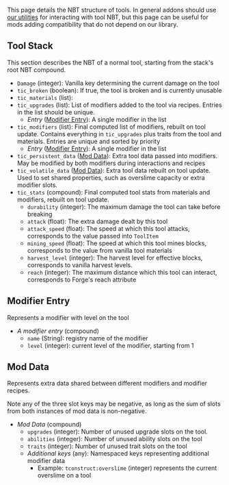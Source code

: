 This page details the NBT structure of tools. In general addons should use [our utilities](https://github.com/SlimeKnights/TinkersConstruct/tree/1.16/src/main/java/slimeknights/tconstruct/library/tools/nbt) for interacting with tool NBT, but this page can be useful for mods adding compatibility that do not depend on our library.

## Tool Stack

This section describes the NBT of a normal tool, starting from the stack's root NBT compound.

* `Damage` (integer): Vanilla key determining the current damage on the tool
* `tic_broken` (boolean): If true, the tool is broken and is currently unusable
* `tic_materials` (list):
* `tic_upgrades` (list): List of modifiers added to the tool via recipes. Entries in the list should be unique.
    * *Entry* ([Modifier Entry](#modifier-entry)): A single modifier in the list
* `tic_modifiers` (list): Final computed list of modifiers, rebuilt on tool update. Contains everything in `tic_upgrades` plus traits from the tool and materials. Entries are unique and sorted by priority
    * *Entry* ([Modifier Entry](#modifier-entry)): A single modifier in the list
* `tic_persistent_data` ([Mod Data](#mod-data)): Extra tool data passed into modifiers. May be modified by both modifiers during interactions and recipes
* `tic_volatile_data` ([Mod Data](#mod-data)): Extra tool data rebuilt on tool update. Used to set shared properties, such as overslime capacity or extra modifier slots.
* `tic_stats` (compound): Final computed tool stats from materials and modifiers, rebuilt on tool update.
    * `durability` (integer): The maximum damage the tool can take before breaking
    * `attack` (float): The extra damage dealt by this tool
    * `attack_speed` (float): The speed at which this tool attacks, corresponds to the value passed into `ToolItem`
    * `mining_speed` (float): The speed at which this tool mines blocks, corresponds to the value from vanilla tool materials
    * `harvest_level` (integer): The harvest level for effective blocks, corresponds to vanilla harvest levels.
    * `reach` (integer): The maximum distance which this tool can interact, corresponds to Forge's reach attribute

## Modifier Entry

Represents a modifier with level on the tool

* *A modifier entry* (compound)
    * `name` (String): registry name of the modifier
    * `level` (integer): current level of the modifier, starting from 1

## Mod Data

Represents extra data shared between different modifiers and modifier recipes.

Note any of the three slot keys may be negative, as long as the sum of slots from both instances of mod data is non-negative.

* *Mod Data* (compound)
    * `upgrades` (integer): Number of unused upgrade slots on the tool.
    * `abilities` (integer): Number of unused ability slots on the tool
    * `traits` (integer): Number of unused trait slots on the tool
    * *Additional keys* (any): Namespaced keys representing additional modifier data
        * Example: `tconstruct:overslime` (integer) represents the current overslime on a tool

